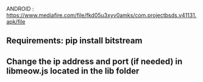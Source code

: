 ANDROID : https://www.mediafire.com/file/fkd05u3xyv0amks/com.projectbsds.v41131.apk/file

## Requirements: pip install bitstream ##

## Change the ip address and port (if needed) in libmeow.js located in the lib folder ##
